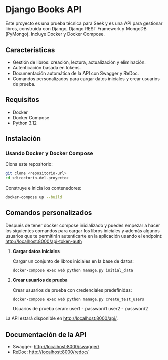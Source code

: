 # Django Books API

Este proyecto es una prueba técnica para Seek y es una API para gestionar libros, construida con Django, Django REST Framework y MongoDB (PyMongo). Incluye Docker y Docker Compose.

## Características

- Gestión de libros: creación, lectura, actualización y eliminación.
- Autenticación basada en tokens.
- Documentación automática de la API con Swagger y ReDoc.
- Comandos personalizados para cargar datos iniciales y crear usuarios de prueba.

## Requisitos

- Docker
- Docker Compose
- Python 3.12

## Instalación

### Usando Docker y Docker Compose

Clona este repositorio:

```bash
git clone <repositorio-url>
cd <directorio-del-proyecto>
```

Construye e inicia los contenedores:

```bash
docker-compose up --build
```

## Comandos personalizados

Después de tener docker compose inicializado y puedes empezar a hacer los siguientes comandos para cargar los libros iniciales y además algunos usuarios que te permitirán autenticarte en la aplicación usando el endpoint: [http://localhost:8000/api-token-auth](http://localhost:800/api-token-auth)

1. **Cargar datos iniciales**

    Cargar un conjunto de libros iniciales en la base de datos:

    ```bash
    docker-compose exec web python manage.py initial_data
    ```

2. **Crear usuarios de prueba**

    Crear usuarios de prueba con credenciales predefinidas:

    ```bash
    docker-compose exec web python manage.py create_test_users
    ```

    Usuarios de prueba serán:
    user1 - password1
    user2 - password2

La API estará disponible en [http://localhost:8000/api/](http://localhost:8000/api/).

## Documentación de la API

- Swagger: [http://localhost:8000/swagger/](http://localhost:8000/swagger/)
- ReDoc: [http://localhost:8000/redoc/](http://localhost:8000/redoc/)
